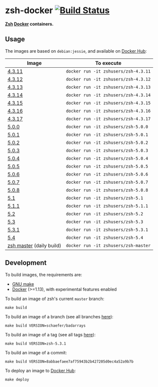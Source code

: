 zsh-docker [![Build Status](https://travis-ci.org/zsh-users/zsh-docker.svg?branch=master)](https://travis-ci.org/zsh-users/zsh-docker)
==========

**[Zsh](http://www.zsh.org) [Docker](https://www.docker.com) containers.**


Usage
-----

The images are based on `debian:jessie`, and available on [Docker Hub](https://hub.docker.com/u/zshusers):

| Image                                                                    | To execute                       |
| ------------------------------------------------------------------------ | -------------------------------- |
| [4.3.11](https://hub.docker.com/r/zshusers/zsh-4.3.11)                   | `docker run -it zshusers/zsh-4.3.11` |
| [4.3.12](https://hub.docker.com/r/zshusers/zsh-4.3.12)                   | `docker run -it zshusers/zsh-4.3.12` |
| [4.3.13](https://hub.docker.com/r/zshusers/zsh-4.3.13)                   | `docker run -it zshusers/zsh-4.3.13` |
| [4.3.14](https://hub.docker.com/r/zshusers/zsh-4.3.14)                   | `docker run -it zshusers/zsh-4.3.14` |
| [4.3.15](https://hub.docker.com/r/zshusers/zsh-4.3.15)                   | `docker run -it zshusers/zsh-4.3.15` |
| [4.3.16](https://hub.docker.com/r/zshusers/zsh-4.3.16)                   | `docker run -it zshusers/zsh-4.3.16` |
| [4.3.17](https://hub.docker.com/r/zshusers/zsh-4.3.17)                   | `docker run -it zshusers/zsh-4.3.17` |
| [5.0.0](https://hub.docker.com/r/zshusers/zsh-5.0.0)                     | `docker run -it zshusers/zsh-5.0.0`  |
| [5.0.1](https://hub.docker.com/r/zshusers/zsh-5.0.1)                     | `docker run -it zshusers/zsh-5.0.1`  |
| [5.0.2](https://hub.docker.com/r/zshusers/zsh-5.0.2)                     | `docker run -it zshusers/zsh-5.0.2`  |
| [5.0.3](https://hub.docker.com/r/zshusers/zsh-5.0.3)                     | `docker run -it zshusers/zsh-5.0.3`  |
| [5.0.4](https://hub.docker.com/r/zshusers/zsh-5.0.4)                     | `docker run -it zshusers/zsh-5.0.4`  |
| [5.0.5](https://hub.docker.com/r/zshusers/zsh-5.0.5)                     | `docker run -it zshusers/zsh-5.0.5`  |
| [5.0.6](https://hub.docker.com/r/zshusers/zsh-5.0.6)                     | `docker run -it zshusers/zsh-5.0.6`  |
| [5.0.7](https://hub.docker.com/r/zshusers/zsh-5.0.7)                     | `docker run -it zshusers/zsh-5.0.7`  |
| [5.0.8](https://hub.docker.com/r/zshusers/zsh-5.0.8)                     | `docker run -it zshusers/zsh-5.0.8`  |
| [5.1](https://hub.docker.com/r/zshusers/zsh-5.1)                         | `docker run -it zshusers/zsh-5.1`    |
| [5.1.1](https://hub.docker.com/r/zshusers/zsh-5.1.1)                     | `docker run -it zshusers/zsh-5.1.1`  |
| [5.2](https://hub.docker.com/r/zshusers/zsh-5.2)                         | `docker run -it zshusers/zsh-5.2`    |
| [5.3](https://hub.docker.com/r/zshusers/zsh-5.3)                         | `docker run -it zshusers/zsh-5.3`    |
| [5.3.1](https://hub.docker.com/r/zshusers/zsh-5.3.1)                     | `docker run -it zshusers/zsh-5.3.1`  |
| [5.4](https://hub.docker.com/r/zshusers/zsh-5.4)                         | `docker run -it zshusers/zsh-5.4`    |
| [zsh master](https://hub.docker.com/r/zshusers/zsh-master) (daily build) | `docker run -it zshusers/zsh-master` |


Development
-----------

To build images, the requirements are:

 * [GNU make](https://www.gnu.org/software/make)
 * [Docker](https://www.docker.com) (>=1.13), with experimental features enabled

To build an image of zsh's current `master` branch:

    make build

To build an image of a branch (see all branches [here](https://github.com/zsh-users/zsh/branches)):

    make build VERSION=schaefer/badarrays

To build an image of a tag (see all tags [here](https://github.com/zsh-users/zsh/tags)):

    make build VERSION=zsh-5.3.1

To build an image of a commit:

    make build VERSION=8abbaefaee7af75943b2b427205d0ec4a52a9b7b

To deploy an image to [Docker Hub](https://hub.docker.com):

    make deploy

